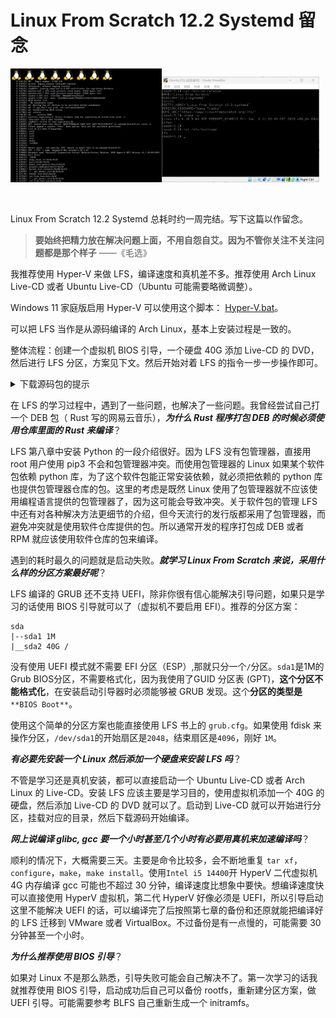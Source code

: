 # Linux From Scratch 12.2 Systemd 留念

<img src="./boot_failed.png" width="48%"><img src="./result.png" width="50%">

<br/>

Linux From Scratch 12.2 Systemd 总耗时约一周完结。写下这篇以作留念。

> **要始终把精力放在解决问题上面，不用自怨自艾。因为不管你关注不关注问题都是那个样子**
> ——《毛选》

我推荐使用 Hyper-V 来做 LFS，编译速度和真机差不多。推荐使用 Arch Linux Live-CD 或者 Ubuntu Live-CD（Ubuntu 可能需要略微调整）。

Windows 11 家庭版启用 Hyper-V 可以使用这个脚本： [Hyper-V.bat](./Hyper-V.bat)。

可以把 LFS 当作是从源码编译的 Arch Linux，基本上安装过程是一致的。

整体流程：创建一个虚拟机 BIOS 引导，一个硬盘 40G 添加 Live-CD 的 DVD，然后进行 LFS 分区，方案见下文。然后开始对着 LFS 的指令一步一步操作即可。

<details>
<summary>下载源码包的提示</summary>
在 Arch Linux 上，`mkfs.fat`  在 dosfstools 这个包里。

**LFS 网站阅读不是很方便**。阅读 PDF 和单 HTML 会更方便一点，点 LFS 后可以在左侧点击 Download 找到想要看的版本的离线版，HTML NOCHOUNK 版就比分页的阅读方便。

**LFS 的网站找东西不是很方便**。首页左侧的导航窗口有个 Website Mirros，这里有一个 Website Mirros 和 Files Mirrors，下载软件包一定要从镜像站去下载，不然很慢。

日本的镜像下载速度最快。

推荐下载这个源码包然后解压 https://repo.jing.rocks/lfs/lfs-packages/lfs-packages-12.2.tar
</details>

在 LFS 的学习过程中，遇到了一些问题，也解决了一些问题。我曾经尝试自己打一个 DEB 包（ Rust 写的网易云音乐），**_为什么 Rust 程序打包 DEB 的时候必须使用仓库里面的 Rust 来编译_**？

LFS 第八章中安装 Python 的一段介绍很好。因为 LFS 没有包管理器，直接用 root 用户使用 pip3 不会和包管理器冲突。而使用包管理器的 Linux 如果某个软件包依赖 python 库，为了这个软件包能正常安装依赖，就必须把依赖的 python 库也提供包管理器仓库的包。这里的考虑是既然 Linux 使用了包管理器就不应该使用编程语言提供的包管理器了，因为这可能会导致冲突。关于软件包的管理 LFS 中还有对各种解决方法更细节的介绍，但今天流行的发行版都采用了包管理器，而避免冲突就是使用软件仓库提供的包。所以通常开发的程序打包成 DEB 或者 RPM 就应该使用软件仓库的包来编译。

遇到的耗时最久的问题就是启动失败。_**就学习 Linux From Scratch 来说，采用什么样的分区方案最好呢**_？

LFS 编译的 GRUB 还不支持 UEFI，除非你很有信心能解决引导问题，如果只是学习的话使用 BIOS 引导就可以了（虚拟机不要启用 EFI）。推荐的分区方案：

```
sda
|--sda1 1M
|__sda2 40G /
```

没有使用 UEFI 模式就不需要 EFI 分区（ESP）,那就只分一个`/`分区。`sda1`是1M的Grub BIOS分区，不需要格式化，因为我使用了GUID 分区表 (GPT)，**这个分区不能格式化**，在安装启动引导器时必须能够被 GRUB 发现。这个**分区的类型是**`**BIOS Boot**`。

使用这个简单的分区方案也能直接使用 LFS 书上的 `grub.cfg`。如果使用 fdisk 来操作分区，`/dev/sda1`的开始扇区是`2048`，结束扇区是`4096`，刚好 `1M`。

_**有必要先安装一个 Linux 然后添加一个硬盘来安装 LFS 吗**_？

不管是学习还是真机安装，都可以直接启动一个 Ubuntu Live-CD 或者 Arch Linux 的 Live-CD。安装 LFS 应该主要是学习目的，使用虚拟机添加一个 40G 的硬盘，然后添加 Live-CD 的 DVD 就可以了。启动到 Live-CD 就可以开始进行分区，挂载对应的目录，然后下载源码开始编译。

_**网上说编译 glibc, gcc 要一个小时甚至几个小时有必要用真机来加速编译吗**_？

顺利的情况下，大概需要三天。主要是命令比较多，会不断地重复 `tar xf`，`configure`，`make`，`make install`。使用`Intel i5 14400`开 HyperV 二代虚拟机 4G 内存编译 gcc 可能也不超过 30 分钟，编译速度比想象中要快。想编译速度快可以直接使用 HyperV 虚拟机，第二代 HyperV 好像必须是 UEFI，所以引导启动这里不能解决 UEFI 的话，可以编译完了后按照第七章的备份和还原就能把编译好的 LFS 迁移到 VMware 或者 VirtualBox。不过备份是有一点慢的，可能需要 30 分钟甚至一个小时。

_**为什么推荐使用 BIOS 引导**_？

如果对 Linux 不是那么熟悉，引导失败可能会自己解决不了。第一次学习的话我就推荐使用 BIOS 引导，启动成功后自己可以备份 rootfs，重新建分区方案，做 UEFI 引导。可能需要参考 BLFS 自己重新生成一个 initramfs。
